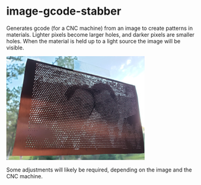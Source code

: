 # image-gcode-stabber
Generates gcode (for a CNC machine) from an image to create patterns in materials.  Lighter pixels become larger holes, and darker pixels are smaller holes.  When the material is held up to a light source the image will be visible.

![Example](example.jpg "Example")

Some adjustments will likely be required, depending on the image and the CNC machine.

